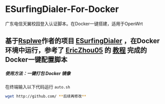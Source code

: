 # ESurfingDialer-For-Docker
广东电信天翼校园登入认证脚本。在Docker一键搭建，适用于OpenWrt

## 基于[Rsplwe](https://github.com/Rsplwe)作者的项目 [ESurfingDialer](https://github.com/Rsplwe/ESurfingDialer) ，在Docker环境中运行，参考了 [EricZhou05](https://github.com/EricZhou05) 的 [教程](https://github.com/EricZhou05/ESurfingDialerTutorial) 完成的Docker一键配置脚本

##### 使用方法：一键打包 Docker 镜像

在终端输入以下代码运行 `auto.sh`
```bash
wget http://github.com/ **后续再修改**
```

